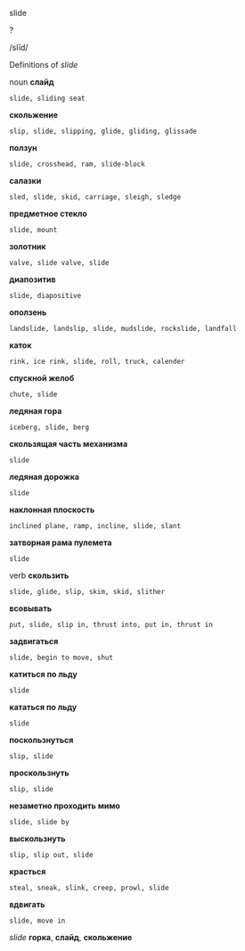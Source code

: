 slide

?

/slīd/

Definitions of _slide_

noun
**слайд**

    slide, sliding seat
**скольжение**

    slip, slide, slipping, glide, gliding, glissade
**ползун**

    slide, crosshead, ram, slide-block
**салазки**

    sled, slide, skid, carriage, sleigh, sledge
**предметное стекло**

    slide, mount
**золотник**

    valve, slide valve, slide
**диапозитив**

    slide, diapositive
**оползень**

    landslide, landslip, slide, mudslide, rockslide, landfall
**каток**

    rink, ice rink, slide, roll, truck, calender
**спускной желоб**

    chute, slide
**ледяная гора**

    iceberg, slide, berg
**скользящая часть механизма**

    slide
**ледяная дорожка**

    slide
**наклонная плоскость**

    inclined plane, ramp, incline, slide, slant
**затворная рама пулемета**

    slide

verb
**скользить**

    slide, glide, slip, skim, skid, slither
**всовывать**

    put, slide, slip in, thrust into, put in, thrust in
**задвигаться**

    slide, begin to move, shut
**катиться по льду**

    slide
**кататься по льду**

    slide
**поскользнуться**

    slip, slide
**проскользнуть**

    slip, slide
**незаметно проходить мимо**

    slide, slide by
**выскользнуть**

    slip, slip out, slide
**красться**

    steal, sneak, slink, creep, prowl, slide
**вдвигать**

    slide, move in

_slide_
**горка**, **слайд**, **скольжение**